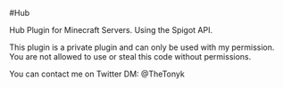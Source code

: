 #Hub

Hub Plugin for Minecraft Servers. Using the Spigot API.

This plugin is a private plugin and can only be used with my permission. 
You are not allowed to use or steal this code without permissions.

You can contact me on Twitter DM: @TheTonyk
